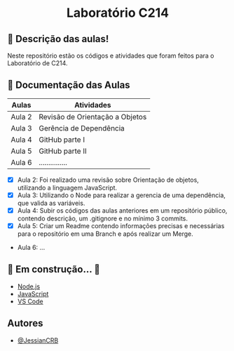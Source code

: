 <h1 align="center">Laboratório C214</h1>

## :notebook: Descrição das aulas!

<p>Neste repositório estão os códigos e atividades que foram feitos para o Laboratório de C214.</p>

## :scroll: Documentação das Aulas

| Aulas  | Atividades                      |
| ------ | ------------------------------- |
| Aula 2 | Revisão de Orientação a Objetos |
| Aula 3 | Gerência de Dependência         |
| Aula 4 | GitHub parte I                  |
| Aula 5 | GitHub parte II                 |
| Aula 6 | ...............                 |

- [x] Aula 2: Foi realizado uma revisão sobre Orientação de objetos, utilizando a linguagem JavaScript.
- [x] Aula 3: Utilizando o Node para realizar a gerencia de uma dependência, que valida as variáveis.
- [x] Aula 4: Subir os códigos das aulas anteriores em um repositório público, contendo descrição, um .gitignore e no mínimo 3 commits.
- [x] Aula 5: Criar um Readme contendo informações precisas e necessárias para o repositório em uma Branch e após realizar um Merge.
- Aula 6: ...

## 🚧 Em construção... 🚧

- [Node.js](https://nodejs.org/en/)
- [JavaScript](https://developer.mozilla.org/pt-BR/docs/Learn/JavaScript)
- [VS Code](https://code.visualstudio.com/)

## Autores

- [@JessianCRB](https://github.com/JessianCRB)
